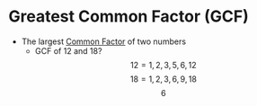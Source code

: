 # Greatest Common Factor (GCF)
- The largest [Common Factor](./Eyntam_Common-Factors.md) of two numbers
    - GCF of 12 and 18?
        $$12 = 1, 2, 3, 5, 6, 12$$
        $$18 = 1, 2, 3, 6, 9, 18$$
        $$6$$
